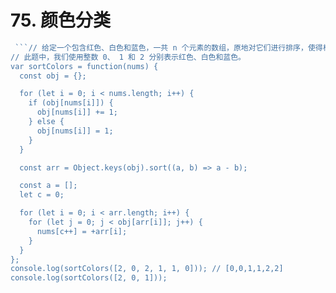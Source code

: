 # 75. 颜色分类

```js
 ```// 给定一个包含红色、白色和蓝色，一共 n 个元素的数组，原地对它们进行排序，使得相同颜色的元素相邻，并按照红色、白色、蓝色顺序排列。
// 此题中，我们使用整数 0、 1 和 2 分别表示红色、白色和蓝色。
var sortColors = function(nums) {
  const obj = {};

  for (let i = 0; i < nums.length; i++) {
    if (obj[nums[i]]) {
      obj[nums[i]] += 1;
    } else {
      obj[nums[i]] = 1;
    }
  }

  const arr = Object.keys(obj).sort((a, b) => a - b);

  const a = [];
  let c = 0;

  for (let i = 0; i < arr.length; i++) {
    for (let j = 0; j < obj[arr[i]]; j++) {
      nums[c++] = +arr[i];
    }
  }
};
console.log(sortColors([2, 0, 2, 1, 1, 0])); // [0,0,1,1,2,2]
console.log(sortColors([2, 0, 1]));

